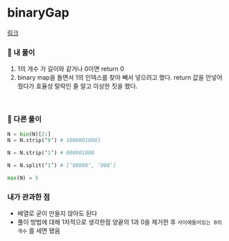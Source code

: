 # binaryGap

[링크](https://app.codility.com/c/run/trainingJNKFGC-Q4Z/)

### 📌 내 풀이

1. 1의 개수 가 길이와 같거나 0이면 return 0
2. binary map을 돌면서 1의 인덱스를 찾아 빼서 넣으려고 했다.
   return 값을 안넣어줬다가 효율성 탈락인 줄 알고 이상한 짓을 했다.

<br>

### 📌 다른 풀이

```py
N = bin(N)[2:]
N = N.strip(‘0’) # 10000010001

N = N.strip(‘1’) # 000001000

N = N.split(‘1’) # [‘00000’, ‘000’]

max(N) = 5
```

### 내가 관과한 점

- 배열로 굳이 만들지 않아도 된다
- 풀이 방법에 대해 1차적으로 생각한점
  양끝의 1과 0을 제거한 후 `사이에들어있는 0의 개수` 를 세면 됐음
